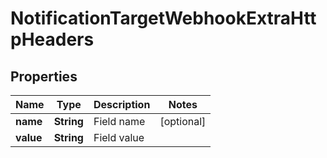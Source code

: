 # NotificationTargetWebhookExtraHttpHeaders

## Properties
Name | Type | Description | Notes
------------ | ------------- | ------------- | -------------
**name** | **String** | Field name |  [optional]
**value** | **String** | Field value | 

